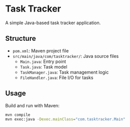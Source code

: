 # Task Tracker

A simple Java-based task tracker application.

## Structure

- `pom.xml`: Maven project file
- `src/main/java/com/tasktracker/`: Java source files
  - `Main.java`: Entry point
  - `Task.java`: Task model
  - `TaskManager.java`: Task management logic
  - `FileHandler.java`: File I/O for tasks

## Usage

Build and run with Maven:

```sh
mvn compile
mvn exec:java -Dexec.mainClass="com.tasktracker.Main"
```
